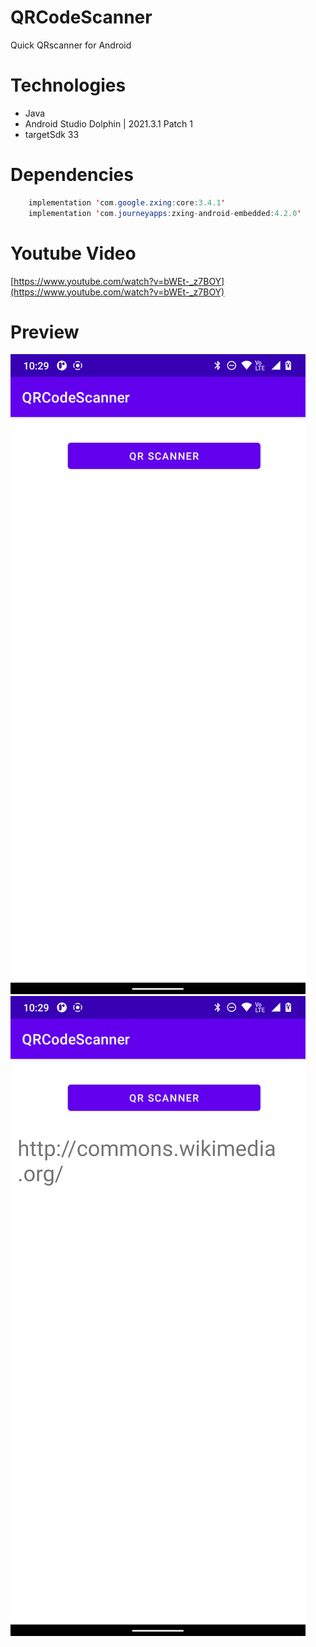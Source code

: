 # QRCodeScanner

Quick QRscanner for Android

# Technologies

* Java
* Android Studio Dolphin | 2021.3.1 Patch 1
* targetSdk 33


# Dependencies
```java 
    implementation 'com.google.zxing:core:3.4.1'
    implementation 'com.journeyapps:zxing-android-embedded:4.2.0'
```
# Youtube Video

[https://www.youtube.com/watch?v=bWEt-_z7BOY](https://www.youtube.com/watch?v=bWEt-_z7BOY)

# Preview

![](https://github.com/mglacayo07/images/blob/main/QRCodeScanner/QrScanner0.png)<br>
![](https://github.com/mglacayo07/images/blob/main/QRCodeScanner/QrScanner1.png)


